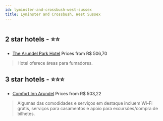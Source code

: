 ```yaml
---
id: lyminster-and-crossbush-west-sussex
title: Lyminster and Crossbush, West Sussex
---
```


<center><img src="https://i.travelapi.com/hotels/1000000/70000/62800/62751/76a8d69b_z.jpg" alt="" /></center>


##  2 star hotels - ⭐️⭐️

-    [The Arundel Park Hotel](https://us.hurb.com/hotels/lyminster-and-crossbush/the-arundel-park-hotel-HT-CDPO?cmp=18055) Prices from R$ 506,70
   > Hotel oferece áreas para fumadores.

##  3 star hotels - ⭐️⭐️⭐️

-    [Comfort Inn Arundel](https://us.hurb.com/hotels/lyminster-and-crossbush/comfort-inn-arundel-HT-UAIP?cmp=18055) Prices from R$ 503,22
   > Algumas das comodidades e serviços em destaque incluem Wi-Fi grátis, serviços para casamentos e apoio para excursões/compra de bilhetes.

